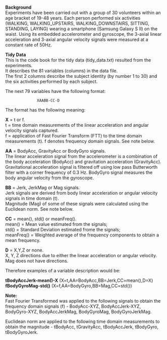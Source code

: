 **Background**   
Experiments have been carried out with a group of 30 volunteers within an age bracket of 19-48 years. Each person performed six activities (WALKING, WALKING_UPSTAIRS, WALKING_DOWNSTAIRS, SITTING, STANDING, LAYING) wearing a smartphone (Samsung Galaxy S II) on the waist. Using its embedded accelerometer and gyroscope, the 3-axial linear acceleration and 3-axial angular velocity signals were measured at a constant rate of 50Hz.

**Tidy Data**     
This is the code book for the tidy data (tidy_data.txt) resulted from the experiments.    
It describes the 81 variables (columns) in the data file.    
The first 2 columns describe the subject identity (by number 1 to 30) and the six activities performed by each subject.    

The next 79 variables have the following format:

                  XAABB-CC-D

The format has the following meaning:      

**X** = t or f.    
t = time domain measurements of the linear acceleration and angular velocity signals captured.    
f = application of Fast Fourier Transform (FTT) to the time domain measurements (t). f denotes frequency domain signals. See note below.     

**AA** = BodyAcc, GravityAcc or BodyGyro signals.    
The linear acceleration signal from the accelerometer is a combination of the body acceleration (BodyAcc) and gravitation acceleration (GravityAcc). Gravitational acceleration signal is filtered off using low pass Butterworth filter with a corner frequency of 0.3 Hz.
BodyGyro signal measures the body angular velocity from the gyroscope.

**BB** = Jerk, JerkMag or Mag signals.      
Jerk signals are derived from body linear acceleration or angular velocity signals in time domain (t).     
Magnitude (Mag) of some of these signals were calculated using the Euclidean norm. See note below.     

**CC** = mean(), std() or meanFreq().    
mean() = Mean value estimated from the signals;     
std() = Standard Deviation estimated frome the signals;    
meanFreq() = Weighted average of the frequency components to obtain a mean frequency.    

**D** = X,Y,Z or none.   
X, Y, Z directions due to either the linear acceleration or angular velocity.          
Mag does not have directions.     

Therefore examples of a variable description would be:

**tBodyAccJerk-mean()-X** (X=t,AA=BodyAcc,BB=Jerk,CC=mean(),D=X)
**fBodyGyroMag-std()** (X=f,AA=BodyGyro,BB=Mag,CC=std())

**Note:**          
Fast Fourier Transformed was applied to the following signals to obtain the frequency domain signals (f) - BodyAcc-XYZ, BodyAccJerk-XYZ, BodyGyro-XYZ, BodyAccJerkMag, BodyGyroMag, BodyGyroJerkMag.     

Euclidean norm are applied to the following time domain measurements to obtain the magnitude - tBodyAcc, tGravityAcc, tBodyAccJerk, tBodyGyro, tBodyGyroJerk.      

